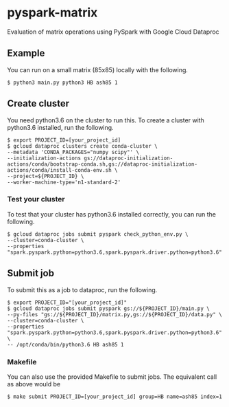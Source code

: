 # pyspark-matrix
Evaluation of matrix operations using PySpark with Google Cloud Dataproc


## Example
You can run on a small matrix (85x85) locally with the following.

```
$ python3 main.py python3 HB ash85 1
```


## Create cluster
You need python3.6 on the cluster to run this. To create a cluster with python3.6 installed, run the following.

```
$ export PROJECT_ID=[your_project_id]
$ gcloud dataproc clusters create conda-cluster \
--metadata 'CONDA_PACKAGES="numpy scipy"' \
--initialization-actions gs://dataproc-initialization-actions/conda/bootstrap-conda.sh,gs://dataproc-initialization-actions/conda/install-conda-env.sh \
--project=${PROJECT_ID} \
--worker-machine-type='n1-standard-2' 
```

### Test your cluster
To test that your cluster has python3.6 installed correctly, you can run the following.

```
$ gcloud dataproc jobs submit pyspark check_python_env.py \
--cluster=conda-cluster \
--properties "spark.pyspark.python=python3.6,spark.pyspark.driver.python=python3.6"
```

## Submit job
To submit this as a job to dataproc, run the following.

```
$ export PROJECT_ID="[your_project_id]"
$ gcloud dataproc jobs submit pyspark gs://${PROJECT_ID}/main.py \
--py-files "gs://${PROJECT_ID}/matrix.py,gs://${PROJECT_ID}/data.py" \
--cluster=conda-cluster \
--properties "spark.pyspark.python=python3.6,spark.pyspark.driver.python=python3.6" \
-- /opt/conda/bin/python3.6 HB ash85 1
```

### Makefile
You can also use the provided Makefile to submit jobs. The equivalent call as above would be

```
$ make submit PROJECT_ID=[your_project_id] group=HB name=ash85 index=1
```
